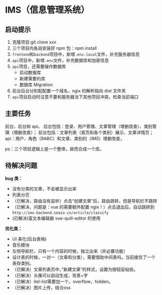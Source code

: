 # IMS（信息管理系统）

## 启动提示

1. 克隆项目:git clone xxx
2. 三个项目内各自安装好 npm 包：npm install
3. `frontend`和`backend`项目中，新增`.env.local`文件，补充服务器信息
4. `api`项目中，新增`.env`文件，补充数据库和加密信息
5. `api`项目，还需要操作数据库
   - 启动数据库
   - 新建需要的库
   - 数据库 Migration
6. 前台后台分别配配置一个域名，ngix 的解析指向 dist 文件夹
7. `api`项目启动时注意不要和服务器当下其他项目冲突，检查当前端口

## 主要任务

前台，后台和 api。
后台包括：登录、用户管理、文章管理（增删改查）、类别管理（增删改查）；
前台包括：文章列表（首页和各个类别）展示、文章详情页；
api：用户、角色（RABC）和文章、类别的（IMS）增删改查，

ps：三个项目逻辑上是一个整体，故而合成一个库。

## 待解决问题

**bug 类：**

- 没有分类的文章，不会被显示出来
- 列表分页
- （已解决，路由没有监听）点击“创建文章”后，路由跳转，但是导航栏不跳转
- （已解决，问题是：vue 的需要额外配置 ngix！）点击退出后，自动跳转到`http://ims-backend.seaio.cn/article/classify`
- (已解决)富文本编辑器 vue-quill-editor 的使用

**优化类：**

- UI 美化(后台表格)
- 音乐模块
- 左侧导航栏，只有一个内容的时候，独立出来（非必要功能）
- 设计表的时候，一对一（文章和分类），需要借助中间表吗。当前接住了一个表存类别。
- （已解决）文章列表页中，”新建文章“的样式，设置为按钮妥帖些。
- （已解决）头像可以自动生成，背景+字
- （已解决）itel-list需要加一个，overflow，hidden。
- （已解决）图片上传，结合oss
